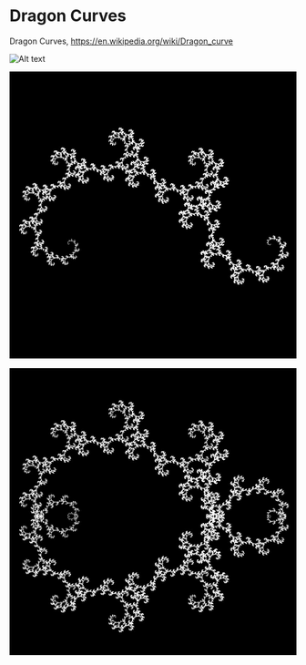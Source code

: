 # Dragon Curves
Dragon Curves, https://en.wikipedia.org/wiki/Dragon_curve
 
![Alt text](goldendragon/images/goldendragon.gif?raw=true "Dragon Curve Animation")

![Alt text](goldendragon/images/dragon.jpg?raw=true "Dragon Curve")

![Alt text](goldendragon/images/dragon2.jpg?raw=true "Double Mirrored Dragon Curve")
